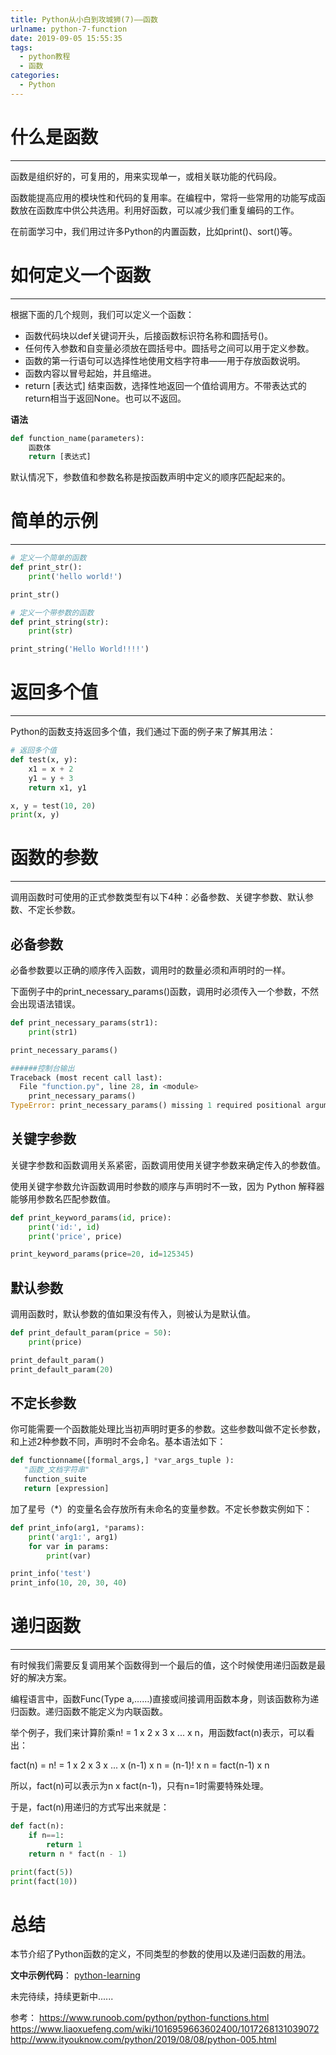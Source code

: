 ```yaml
---
title: Python从小白到攻城狮(7)——函数
urlname: python-7-function
date: 2019-09-05 15:55:35
tags:
  - python教程
  - 函数
categories:
  - Python
---
```

# 什么是函数
---
函数是组织好的，可复用的，用来实现单一，或相关联功能的代码段。

函数能提高应用的模块性和代码的复用率。在编程中，常将一些常用的功能写成函数放在函数库中供公共选用。利用好函数，可以减少我们重复编码的工作。

在前面学习中，我们用过许多Python的内置函数，比如print()、sort()等。

# 如何定义一个函数
---
根据下面的几个规则，我们可以定义一个函数：
* 函数代码块以def关键词开头，后接函数标识符名称和圆括号()。
* 任何传入参数和自变量必须放在圆括号中。圆括号之间可以用于定义参数。
* 函数的第一行语句可以选择性地使用文档字符串——用于存放函数说明。
* 函数内容以冒号起始，并且缩进。
* return [表达式] 结束函数，选择性地返回一个值给调用方。不带表达式的return相当于返回None。也可以不返回。

**语法**
```python
def function_name(parameters):
    函数体
    return [表达式]
```
默认情况下，参数值和参数名称是按函数声明中定义的顺序匹配起来的。

# 简单的示例
---
```python
# 定义一个简单的函数
def print_str():
    print('hello world!')

print_str()

# 定义一个带参数的函数
def print_string(str):
    print(str)

print_string('Hello World!!!!')
```

# 返回多个值
---
Python的函数支持返回多个值，我们通过下面的例子来了解其用法：
```python
# 返回多个值
def test(x, y):
    x1 = x + 2
    y1 = y + 3
    return x1, y1

x, y = test(10, 20)
print(x, y)
```

# 函数的参数
---
调用函数时可使用的正式参数类型有以下4种：必备参数、关键字参数、默认参数、不定长参数。

## 必备参数
必备参数要以正确的顺序传入函数，调用时的数量必须和声明时的一样。

下面例子中的print_necessary_params()函数，调用时必须传入一个参数，不然会出现语法错误。
```python
def print_necessary_params(str1):
    print(str1)

print_necessary_params()

######控制台输出
Traceback (most recent call last):
  File "function.py", line 28, in <module>
    print_necessary_params()
TypeError: print_necessary_params() missing 1 required positional argument: 'str1'
```

## 关键字参数
关键字参数和函数调用关系紧密，函数调用使用关键字参数来确定传入的参数值。

使用关键字参数允许函数调用时参数的顺序与声明时不一致，因为 Python 解释器能够用参数名匹配参数值。
```python
def print_keyword_params(id, price):
    print('id:', id)
    print('price', price)

print_keyword_params(price=20, id=125345)
```

## 默认参数
调用函数时，默认参数的值如果没有传入，则被认为是默认值。
```python
def print_default_param(price = 50):
    print(price)

print_default_param()
print_default_param(20)
```

## 不定长参数
你可能需要一个函数能处理比当初声明时更多的参数。这些参数叫做不定长参数，和上述2种参数不同，声明时不会命名。基本语法如下：
```python
def functionname([formal_args,] *var_args_tuple ):
   "函数_文档字符串"
   function_suite
   return [expression]
```
加了星号（*）的变量名会存放所有未命名的变量参数。不定长参数实例如下：
```python
def print_info(arg1, *params):
    print('arg1:', arg1)
    for var in params:
        print(var)

print_info('test')
print_info(10, 20, 30, 40)
```

# 递归函数
---
有时候我们需要反复调用某个函数得到一个最后的值，这个时候使用递归函数是最好的解决方案。

编程语言中，函数Func(Type a,……)直接或间接调用函数本身，则该函数称为递归函数。递归函数不能定义为内联函数。

举个例子，我们来计算阶乘n! = 1 x 2 x 3 x ... x n，用函数fact(n)表示，可以看出：

fact(n) = n! = 1 x 2 x 3 x ... x (n-1) x n = (n-1)! x n = fact(n-1) x n

所以，fact(n)可以表示为n x fact(n-1)，只有n=1时需要特殊处理。

于是，fact(n)用递归的方式写出来就是：
```python
def fact(n):
    if n==1:
        return 1
    return n * fact(n - 1)

print(fact(5))
print(fact(10))
```

# 总结
本节介绍了Python函数的定义，不同类型的参数的使用以及递归函数的用法。

**文中示例代码**： [python-learning](https://github.com/HamptonChen/python-learning)

未完待续，持续更新中......


参考：
https://www.runoob.com/python/python-functions.html
https://www.liaoxuefeng.com/wiki/1016959663602400/1017268131039072
http://www.ityouknow.com/python/2019/08/08/python-005.html